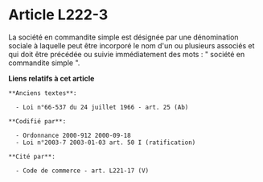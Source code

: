 # Article L222-3

La société en commandite simple est désignée par une dénomination sociale à laquelle peut être incorporé le nom d'un ou
plusieurs associés et qui doit être précédée ou suivie immédiatement des mots : " société en commandite simple ".

**Liens relatifs à cet article**

	**Anciens textes**:

	  - Loi n°66-537 du 24 juillet 1966 - art. 25 (Ab)

	**Codifié par**:

	  - Ordonnance 2000-912 2000-09-18
	  - Loi n°2003-7 2003-01-03 art. 50 I (ratification)

	**Cité par**:

	  - Code de commerce - art. L221-17 (V)
